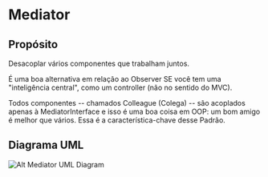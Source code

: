 # Mediator

## Propósito

Desacoplar vários componentes que trabalham juntos.

É uma boa alternativa em relação ao Observer SE você tem uma "inteligência 
central", como um controller (não no sentido do MVC).

Todos componentes -- chamados Colleague (Colega) -- são acoplados apenas à 
MediatorInterface e isso é uma boa coisa em OOP: um bom amigo é melhor que 
vários. Essa é a característica-chave desse Padrão.

## Diagrama UML

![Alt Mediator UML Diagram](uml/uml.png)
